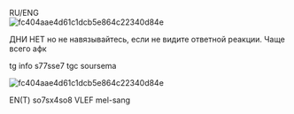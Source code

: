 RU/ENG                   
![fc404aae4d61c1dcb5e864c22340d84e](https://github.com/user-attachments/assets/97eab15d-4a58-4fbd-a17b-20b08ade8545)


ДНИ НЕТ но не навязывайтесь, если не видите ответной реакции. Чаще всего афк             

tg info s77sse7
tgc soursema                                              

![fc404aae4d61c1dcb5e864c22340d84e](https://github.com/user-attachments/assets/f94a79a5-78f2-4c2f-9927-9a07ea393846)



 EN(T)  so7sx4so8 VLEF mel-sang

































<!---
SemaSour/SemaSour is a ✨ special ✨ repository because its `README.md` (this file) appears on your GitHub profile.
You can click the Preview link to take a look at your changes.
--->
